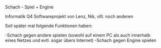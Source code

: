 Schach - Spiel + Engine

Informatik Q4 Softwareprojekt von Lenz, Nik, vllt. noch anderen

Soll später mal folgende Funktionen haben:

-Schach gegen andere spielen (sowohl auf einem PC als auch innerhalb eines Netzes und evtl. sogar übers Internet)
-Schach gegen Engine spielen
